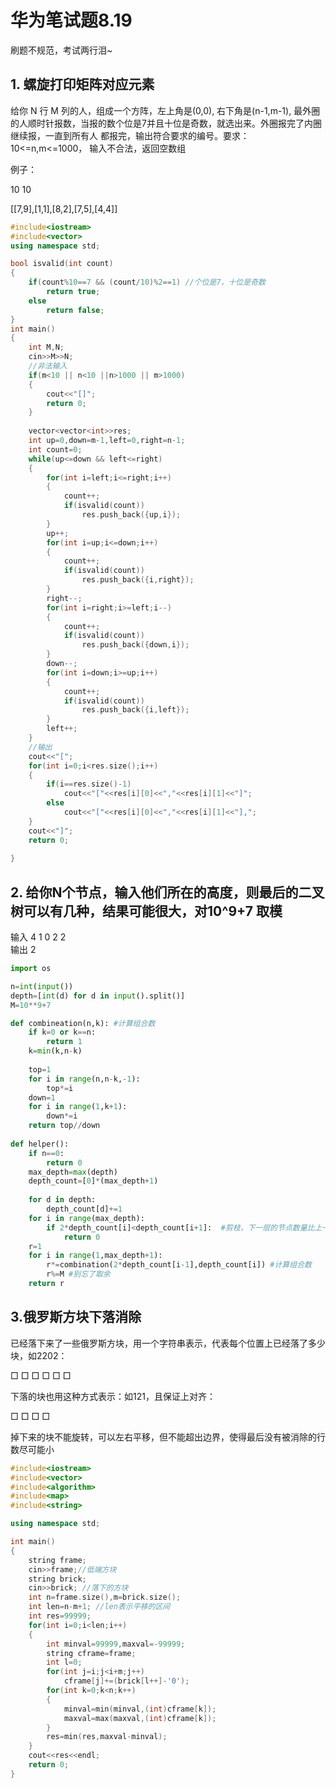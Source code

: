# 华为笔试题8.19

刷题不规范，考试两行泪~

## 1. 螺旋打印矩阵对应元素

给你 N 行 M 列的人，组成一个方阵，左上角是(0,0), 右下角是(n-1,m-1), 最外圈的人顺时针报数，当报的数个位是7并且十位是奇数，就选出来。外圈报完了内圈继续报，一直到所有人
都报完，输出符合要求的编号。要求： 10<=n,m<=1000， 输入不合法，返回空数组

例子：

10 10

[[7,9],[1,1],[8,2],[7,5],[4,4]]

```C++
#include<iostream>
#include<vector>
using namespace std;

bool isvalid(int count)
{
    if(count%10==7 && (count/10)%2==1) //个位是7，十位是奇数
        return true;
    else
        return false;
}
int main()
{
    int M,N;
    cin>>M>>N;
    //非法输入
    if(m<10 || n<10 ||n>1000 || m>1000)
    {
        cout<<"[]";
        return 0;
    }
    
    vector<vector<int>>res;
    int up=0,down=m-1,left=0,right=n-1;
    int count=0;
    while(up<=down && left<=right)
    {
        for(int i=left;i<=right;i++)
        {
            count++;
            if(isvalid(count))
                res.push_back({up,i});
        }
        up++;
        for(int i=up;i<=down;i++)
        {
            count++;
            if(isvalid(count))
                res.push_back({i,right});
        }
        right--;
        for(int i=right;i>=left;i--)
        {
            count++;
            if(isvalid(count))
                res.push_back({down,i});
        }
        down--;
        for(int i=down;i>=up;i++)
        {
            count++;
            if(isvalid(count))
                res.push_back({i,left});
        }
        left++;
    }
    //输出
    cout<<"[";
    for(int i=0;i<res.size();i++)
    {
        if(i==res.size()-1)
            cout<<"["<<res[i][0]<<","<<res[i][1]<<"]";
        else
            cout<<"["<<res[i][0]<<","<<res[i][1]<<"],";
    }
    cout<<"]";
    return 0;
    
}
```

## 2. 给你N个节点，输入他们所在的高度，则最后的二叉树可以有几种，结果可能很大，对10^9+7 取模

输入 4  1  0  2  2        
输出   2

```Python
import os

n=int(input())
depth=[int(d) for d in input().split()]
M=10**9+7

def combineation(n,k): #计算组合数
    if k=0 or k==n:
        return 1
    k=min(k,n-k)
    
    top=1
    for i in range(n,n-k,-1):
        top*=i
    down=1
    for i in range(1,k+1):
        down*=i
    return top//down
    
def helper():
    if n==0:
        return 0
    max_depth=max(depth)
    depth_count=[0]*(max_depth+1)
    
    for d in depth:
        depth_count[d]+=1
    for i in range(max_depth):
        if 2*depth_count[i]<depth_count[i+1]:  #剪枝，下一层的节点数量比上一层两倍还多
            return 0
    r=1
    for i in range(1,max_depth+1):
        r*=combination(2*depth_count[i-1],depth_count[i]) #计算组合数
        r%=M #别忘了取余
    return r
```

## 3.俄罗斯方块下落消除

已经落下来了一些俄罗斯方块，用一个字符串表示，代表每个位置上已经落了多少块，如2202：

□ □   □
□ □   □

下落的块也用这种方式表示：如121，且保证上对齐：

□ □ □
  □
  
掉下来的块不能旋转，可以左右平移，但不能超出边界，使得最后没有被消除的行数尽可能小

```C++
#include<iostream>
#include<vector>
#include<algorithm>
#include<map>
#include<string>

using namespace std;

int main()
{
    string frame;
    cin>>frame;//低端方块
    string brick;
    cin>>brick; //落下的方块
    int n=frame.size(),m=brick.size();
    int len=n-m+1; //len表示平移的区间
    int res=99999;
    for(int i=0;i<len;i++)
    {
        int minval=99999,maxval=-99999;
        string cframe=frame;
        int l=0;
        for(int j=i;j<i+m;j++)
            cframe[j]+=(brick[l++]-'0');
        for(int k=0;k<n;k++)
        {
            minval=min(minval,(int)cframe[k]);
            maxval=max(maxval,(int)cframe[k]);
        }
        res=min(res,maxval-minval);
    }
    cout<<res<<endl;
    return 0;
}
```
